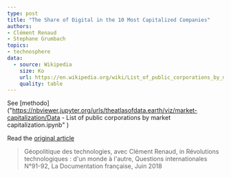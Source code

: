 ```yaml
---
type: post
title: "The Share of Digital in the 10 Most Capitalized Companies"
authors:
- Clément Renaud
- Stephane Grumbach
topics:
- technosphere
data:
  - source: Wikipedia
    size: Ko
    url: https://en.wikipedia.org/wiki/List_of_public_corporations_by_market_capitalization
    quality: table
---
```



See [methodo]("https://nbviewer.jupyter.org/urls/theatlasofdata.earth/viz/market-capitalization/Data - List of public corporations by market capitalization.ipynb"
)


Read the [original article](https://www.ladocumentationfrancaise.fr/catalogue/3303331600916/index.shtml)

> Géopolitique des technologies,
avec Clément Renaud,
in Révolutions technologiques : d'un monde à l'autre, Questions internationales N°91-92, La Documentation française, Juin 2018
